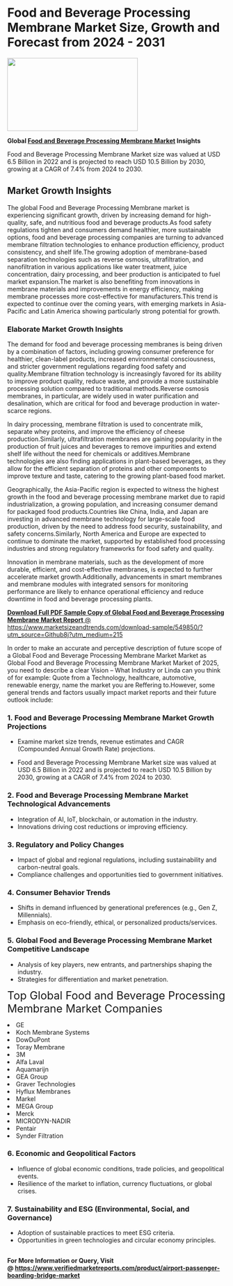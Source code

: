 <H1>Food and Beverage Processing Membrane Market Size, Growth and Forecast from 2024 - 2031</H1><img class="aligncenter size-medium wp-image-584254" src="https://thirdeyenews.in/wp-content/uploads/2024/09/Global-Market-Research-300x168.jpeg" alt="" width="300" height="168" /><p><strong>Global&nbsp;<a href="https://www.marketsizeandtrends.com/download-sample/549850/?utm_source=Github8j?utm_medium=215">Food and Beverage Processing Membrane Market</a> Insights</strong></p><p>Food and Beverage Processing Membrane Market size was valued at USD 6.5 Billion in 2022 and is projected to reach USD 10.5 Billion by 2030, growing at a CAGR of 7.4% from 2024 to 2030.</p><p><h2>Market Growth Insights</h2> <p>The global Food and Beverage Processing Membrane market is experiencing significant growth, driven by increasing demand for high-quality, safe, and nutritious food and beverage products.As food safety regulations tighten and consumers demand healthier, more sustainable options, food and beverage processing companies are turning to advanced membrane filtration technologies to enhance production efficiency, product consistency, and shelf life.The growing adoption of membrane-based separation technologies such as reverse osmosis, ultrafiltration, and nanofiltration in various applications like water treatment, juice concentration, dairy processing, and beer production is anticipated to fuel market expansion.The market is also benefiting from innovations in membrane materials and improvements in energy efficiency, making membrane processes more cost-effective for manufacturers.This trend is expected to continue over the coming years, with emerging markets in Asia-Pacific and Latin America showing particularly strong potential for growth.</p> <p><a href="#"></a></p> <h3>Elaborate Market Growth Insights</h3> <p>The demand for food and beverage processing membranes is being driven by a combination of factors, including growing consumer preference for healthier, clean-label products, increased environmental consciousness, and stricter government regulations regarding food safety and quality.Membrane filtration technology is increasingly favored for its ability to improve product quality, reduce waste, and provide a more sustainable processing solution compared to traditional methods.Reverse osmosis membranes, in particular, are widely used in water purification and desalination, which are critical for food and beverage production in water-scarce regions.</p> <p>In dairy processing, membrane filtration is used to concentrate milk, separate whey proteins, and improve the efficiency of cheese production.Similarly, ultrafiltration membranes are gaining popularity in the production of fruit juices and beverages to remove impurities and extend shelf life without the need for chemicals or additives.Membrane technologies are also finding applications in plant-based beverages, as they allow for the efficient separation of proteins and other components to improve texture and taste, catering to the growing plant-based food market.</p> <p>Geographically, the Asia-Pacific region is expected to witness the highest growth in the food and beverage processing membrane market due to rapid industrialization, a growing population, and increasing consumer demand for packaged food products.Countries like China, India, and Japan are investing in advanced membrane technology for large-scale food production, driven by the need to address food security, sustainability, and safety concerns.Similarly, North America and Europe are expected to continue to dominate the market, supported by established food processing industries and strong regulatory frameworks for food safety and quality.</p> <p>Innovation in membrane materials, such as the development of more durable, efficient, and cost-effective membranes, is expected to further accelerate market growth.Additionally, advancements in smart membranes and membrane modules with integrated sensors for monitoring performance are likely to enhance operational efficiency and reduce downtime in food and beverage processing plants.</p> <p><a href="#"></p><p><span class=""><strong>Download Full PDF Sample Copy of Global Food and Beverage Processing Membrane Market Report</strong> @ <a href="https://www.marketsizeandtrends.com/download-sample/549850/?utm_source=Github8j?utm_medium=215" target="_blank">https://www.marketsizeandtrends.com/download-sample/549850/?utm_source=Github8j?utm_medium=215</a></span></p><p>In order to make an accurate and perceptive description of future scope of a Global&nbsp;Food and Beverage Processing Membrane Market Market as Global&nbsp;Food and Beverage Processing Membrane Market Market of 2025, you need to describe a clear Vision &ndash; What Industry or Linda can you think of for example: Quote from a Technology, healthcare, automotive, renewable energy, name the market you are Reffering to.However, some general trends and factors usually impact market reports and their future outlook include:</p><h3>1.&nbsp;<strong>Food and Beverage Processing Membrane Market Growth Projections</strong></h3><ul><li>Examine market size trends, revenue estimates and CAGR (Compounded Annual Growth Rate) projections.</li><li><p>Food and Beverage Processing Membrane Market size was valued at USD 6.5 Billion in 2022 and is projected to reach USD 10.5 Billion by 2030, growing at a CAGR of 7.4% from 2024 to 2030.</p></li></ul><h3>2.&nbsp;<strong>Food and Beverage Processing Membrane Market Technological Advancements</strong></h3><ul><li>Integration of AI, IoT, blockchain, or automation in the industry.</li><li>Innovations driving cost reductions or improving efficiency.</li></ul><h3>3.&nbsp;<strong>Regulatory and Policy Changes</strong></h3><ul><li>Impact of global and regional regulations, including sustainability and carbon-neutral goals.</li><li>Compliance challenges and opportunities tied to government initiatives.</li></ul><h3>4.&nbsp;<strong>Consumer Behavior Trends</strong></h3><ul><li>Shifts in demand influenced by generational preferences (e.g., Gen Z, Millennials).</li><li>Emphasis on eco-friendly, ethical, or personalized products/services.</li></ul><h3>5.&nbsp;<strong>Global Food and Beverage Processing Membrane Market Competitive Landscape</strong></h3><ul><li>Analysis of key players, new entrants, and partnerships shaping the industry.</li><li>Strategies for differentiation and market penetration.</li></ul><p data-pm-slice="1 1 []"><span style="color: inherit; font-family: inherit; font-size: 25px;">Top Global Food and Beverage Processing Membrane Market Companies</span></p><div class="" data-test-id=""><p><li>GE</li><li> Koch Membrane Systems</li><li> DowDuPont</li><li> Toray Membrane</li><li> 3M</li><li> Alfa Laval</li><li> Aquamarijn</li><li> GEA Group</li><li> Graver Technologies</li><li> Hyflux Membranes</li><li> Markel</li><li> MEGA Group</li><li> Merck</li><li> MICRODYN-NADIR</li><li> Pentair</li><li> Synder Filtration</li></p></div><h3>6.&nbsp;<strong>Economic and Geopolitical Factors</strong></h3><ul><li>Influence of global economic conditions, trade policies, and geopolitical events.</li><li>Resilience of the market to inflation, currency fluctuations, or global crises.</li></ul><h3>7.&nbsp;<strong>Sustainability and ESG (Environmental, Social, and Governance)</strong></h3><ul><li>Adoption of sustainable practices to meet ESG criteria.</li><li>Opportunities in green technologies and circular economy principles.</li></ul><h2><strong style="font-size: 14px;">For More Information or Query, Visit @&nbsp;</strong><a style="background-color: #ffffff; font-size: 14px;" href="https://www.marketsizeandtrends.com/report/food-and-beverage-processing-membrane-market/" target="_blank">https://www.verifiedmarketreports.com/product/airport-passenger-boarding-bridge-market</a></h2>